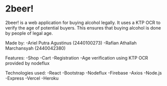 # 2beer!

2beer! is a web application for buying alcohol legally. It uses a KTP OCR to verify the age of potential buyers. This ensures that buying alcohol is done by people of legal age.

Made by:
-Ariel Putra Agustinus (2440100273)
-Rafian Athallah Marchansyah (2440042380)

Features:
-Shop
-Cart
-Registration
-Age verification using KTP OCR provided by nodeflux

Technologies used:
-React
-Bootstrap
-Nodeflux
-Firebase
-Axios
-Node.js
-Express
-Vercel
-Heroku

